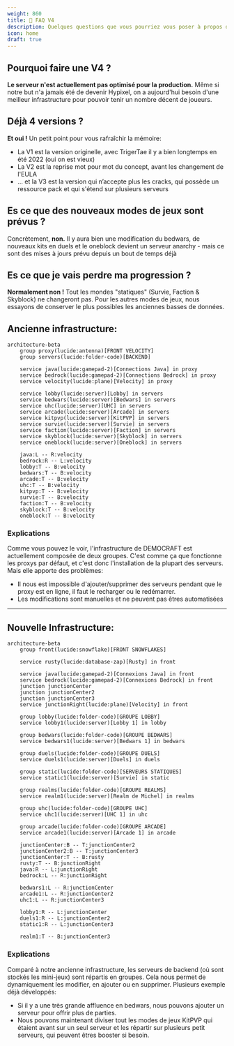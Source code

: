 ```yaml
---
weight: 860
title: 📆 FAQ V4
description: Quelques questions que vous pourriez vous poser à propos de la V4 de DEMOCRAFT
icon: home
draft: true
---
```


## Pourquoi faire une V4 ?
**Le serveur n'est actuellement pas optimisé pour la production.** Même si notre but n'a jamais été de devenir Hypixel, on a aujourd'hui besoin d'une meilleur infrastructure pour pouvoir tenir un nombre décent de joueurs.

## Déjà 4 versions ?
**Et oui !** Un petit point pour vous rafraîchir la mémoire:

- La V1 est la version originelle, avec TrigerTae il y a bien longtemps en été 2022 (oui on est vieux)
- La V2 est la reprise mot pour mot du concept, avant les changement de l'EULA
- ... et la V3 est la version qui n’accepte plus les cracks, qui possède un ressource pack et qui s'étend sur plusieurs serveurs

## Es ce que des nouveaux modes de jeux sont prévus ?
Concrètement, **non.** Il y aura bien une modification du bedwars, de nouveaux kits en duels et le oneblock devient un serveur anarchy - mais ce sont des mises à jours prévu depuis un bout de temps déjà

## Es ce que je vais perdre ma progression ?
**Normalement non !** Tout les mondes "statiques" (Survie, Faction & Skyblock) ne changeront pas. Pour les autres modes de jeux, nous essayons de conserver le plus possibles les anciennes basses de données.

## Ancienne infrastructure:
```mermaid
architecture-beta
    group proxy(lucide:antenna)[FRONT VELOCITY]
    group servers(lucide:folder-code)[BACKEND]

    service java(lucide:gamepad-2)[Connections Java] in proxy
    service bedrock(lucide:gamepad-2)[Connections Bedrock] in proxy
    service velocity(lucide:plane)[Velocity] in proxy

    service lobby(lucide:server)[Lobby] in servers
    service bedwars(lucide:server)[Bedwars] in servers
    service uhc(lucide:server)[UHC] in servers
    service arcade(lucide:server)[Arcade] in servers
    service kitpvp(lucide:server)[KitPVP] in servers
    service survie(lucide:server)[Survie] in servers
    service faction(lucide:server)[Faction] in servers
    service skyblock(lucide:server)[Skyblock] in servers
    service oneblock(lucide:server)[Oneblock] in servers

    java:L -- R:velocity
    bedrock:R -- L:velocity
    lobby:T -- B:velocity
    bedwars:T -- B:velocity
    arcade:T -- B:velocity
    uhc:T -- B:velocity
    kitpvp:T -- B:velocity
    survie:T -- B:velocity
    faction:T -- B:velocity
    skyblock:T -- B:velocity
    oneblock:T -- B:velocity
```
### Explications
Comme vous pouvez le voir, l'infrastructure de DEMOCRAFT est actuellement composée de deux groupes. C'est comme ça que fonctionne les proxys par défaut, et c'est donc l'installation de la plupart des serveurs. Mais elle apporte des problèmes:

- Il nous est impossible d'ajouter/supprimer des serveurs pendant que le proxy est en ligne, il faut le recharger ou le redémarrer.
- Les modifications sont manuelles et ne peuvent pas êtres automatisées
---

## Nouvelle Infrastructure:
```mermaid
architecture-beta
    group front(lucide:snowflake)[FRONT SNOWFLAKES]

    service rusty(lucide:database-zap)[Rusty] in front

    service java(lucide:gamepad-2)[Connexions Java] in front
    service bedrock(lucide:gamepad-2)[Connexions Bedrock] in front
    junction junctionCenter
    junction junctionCenter2
    junction junctionCenter3
    service junctionRight(lucide:plane)[Velocity] in front

    group lobby(lucide:folder-code)[GROUPE LOBBY]
    service lobby1(lucide:server)[Lobby 1] in lobby

    group bedwars(lucide:folder-code)[GROUPE BEDWARS]
    service bedwars1(lucide:server)[Bedwars 1] in bedwars

    group duels(lucide:folder-code)[GROUPE DUELS]
    service duels1(lucide:server)[Duels] in duels

    group static(lucide:folder-code)[SERVEURS STATIQUES]
    service static1(lucide:server)[Survie] in static

    group realms(lucide:folder-code)[GROUPE REALMS]
    service realm1(lucide:server)[Realm de Michel] in realms

    group uhc(lucide:folder-code)[GROUPE UHC]
    service uhc1(lucide:server)[UHC 1] in uhc

    group arcade(lucide:folder-code)[GROUPE ARCADE]
    service arcade1(lucide:server)[Arcade 1] in arcade

    junctionCenter:B -- T:junctionCenter2
    junctionCenter2:B -- T:junctionCenter3
    junctionCenter:T -- B:rusty
    rusty:T -- B:junctionRight
    java:R -- L:junctionRight
    bedrock:L -- R:junctionRight

    bedwars1:L -- R:junctionCenter
    arcade1:L -- R:junctionCenter2
    uhc1:L -- R:junctionCenter3

    lobby1:R -- L:junctionCenter
    duels1:R -- L:junctionCenter2
    static1:R -- L:junctionCenter3

    realm1:T -- B:junctionCenter3
```

### Explications
Comparé à notre ancienne infrastructure, les serveurs de backend (où sont stockés les mini-jeux) sont répartis en groupes. Cela nous permet de dynamiquement les modifier, en ajouter ou en supprimer. Plusieurs exemple déjà développés:

- Si il y a une très grande affluence en bedwars, nous pouvons ajouter un serveur pour offrir plus de parties.
- Nous pouvons maintenant diviser tout les modes de jeux KitPVP qui étaient avant sur un seul serveur et les répartir sur plusieurs petit serveurs, qui peuvent êtres booster si besoin. 